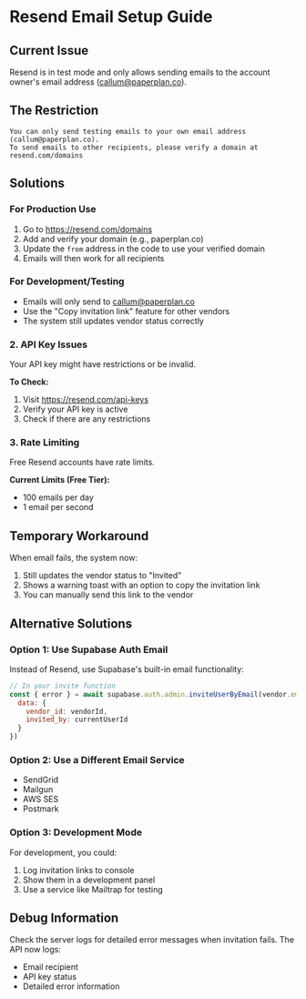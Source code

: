 # Resend Email Setup Guide

## Current Issue
Resend is in test mode and only allows sending emails to the account owner's email address (callum@paperplan.co).

## The Restriction
```
You can only send testing emails to your own email address (callum@paperplan.co). 
To send emails to other recipients, please verify a domain at resend.com/domains
```

## Solutions

### For Production Use
1. Go to https://resend.com/domains
2. Add and verify your domain (e.g., paperplan.co)
3. Update the `from` address in the code to use your verified domain
4. Emails will then work for all recipients

### For Development/Testing
- Emails will only send to callum@paperplan.co
- Use the "Copy invitation link" feature for other vendors
- The system still updates vendor status correctly

### 2. API Key Issues
Your API key might have restrictions or be invalid.

**To Check:**
1. Visit https://resend.com/api-keys
2. Verify your API key is active
3. Check if there are any restrictions

### 3. Rate Limiting
Free Resend accounts have rate limits.

**Current Limits (Free Tier):**
- 100 emails per day
- 1 email per second

## Temporary Workaround
When email fails, the system now:
1. Still updates the vendor status to "Invited"
2. Shows a warning toast with an option to copy the invitation link
3. You can manually send this link to the vendor


## Alternative Solutions

### Option 1: Use Supabase Auth Email
Instead of Resend, use Supabase's built-in email functionality:
```javascript
// In your invite function
const { error } = await supabase.auth.admin.inviteUserByEmail(vendor.email, {
  data: { 
    vendor_id: vendorId,
    invited_by: currentUserId 
  }
})
```

### Option 2: Use a Different Email Service
- SendGrid
- Mailgun
- AWS SES
- Postmark

### Option 3: Development Mode
For development, you could:
1. Log invitation links to console
2. Show them in a development panel
3. Use a service like Mailtrap for testing

## Debug Information
Check the server logs for detailed error messages when invitation fails. The API now logs:
- Email recipient
- API key status
- Detailed error information